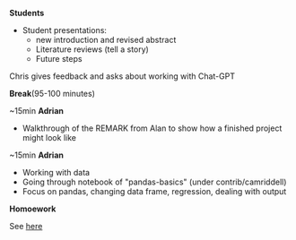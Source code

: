 **Students** 
- Student presentations:
  - new introduction and revised abstract
  - Literature reviews (tell a story)
  - Future steps

Chris gives feedback and asks about working with Chat-GPT

 **Break**(95-100 minutes)

~15min
**Adrian** 
- Walkthrough of the REMARK from Alan to show how a finished project might look like

~15min
**Adrian**
- Working with data
- Going through notebook of "pandas-basics" (under contrib/camriddell)
- Focus on pandas, changing data frame, regression, dealing with output

**Homoework**

See [here](https://github.com/llorracc/as.180.369/tree/main/materials/draft#class-7)

